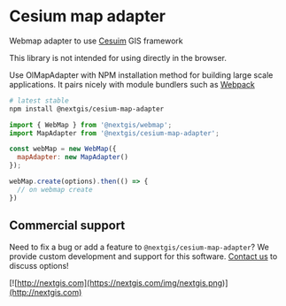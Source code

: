 # Cesium map adapter

Webmap adapter to use [Cesuim](https://openlayers.org/) GIS framework

This library is not intended for using directly in the browser.

Use OlMapAdapter with NPM installation method for building large scale applications. It pairs nicely with module bundlers such as [Webpack](https://webpack.js.org/)

```bash
# latest stable
npm install @nextgis/cesium-map-adapter
```

```javascript
import { WebMap } from '@nextgis/webmap';
import MapAdapter from '@nextgis/cesium-map-adapter';

const webMap = new WebMap({
  mapAdapter: new MapAdapter()
});

webMap.create(options).then(() => {
  // on webmap create
})
```

## Commercial support

Need to fix a bug or add a feature to `@nextgis/cesium-map-adapter`? We provide custom development and support for this software. [Contact us](http://nextgis.com/contact/) to discuss options!

[![http://nextgis.com](https://nextgis.com/img/nextgis.png)](http://nextgis.com)
